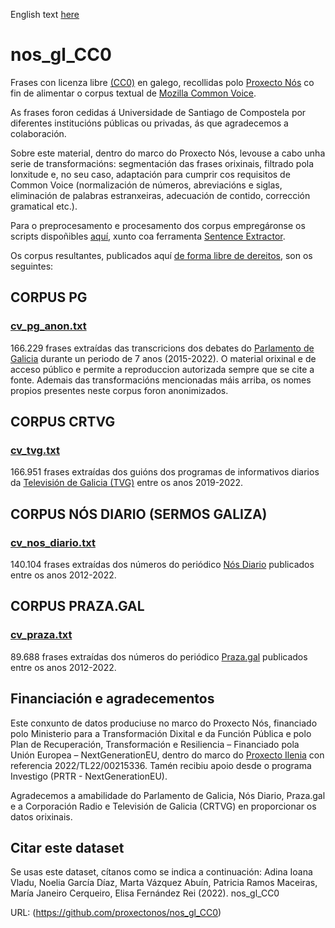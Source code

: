 English text [here](https://github.com/proxectonos/nos_gl_CC0/blob/main/Readme_English.md)

# nos_gl_CC0

Frases con licenza libre [(CC0)](https://creativecommons.org/publicdomain/zero/1.0/legalcode) en galego, recollidas polo [Proxecto Nós](nos.gal) co fin de alimentar o corpus textual de [Mozilla Common Voice](https://commonvoice.mozilla.org/gl/).

As frases foron cedidas á Universidade de Santiago de Compostela por diferentes institucións públicas ou privadas, ás que agradecemos a colaboración. 

Sobre este material, dentro do marco do Proxecto Nós, levouse a cabo unha serie de transformacións: segmentación das frases orixinais, filtrado pola lonxitude e, no seu caso, adaptación para cumprir cos requisitos de Common Voice (normalización de números, abreviacións e siglas, eliminación de palabras estranxeiras, adecuación de contido, corrección gramatical etc.). 

Para o preprocesamento e procesamento dos corpus empregáronse os scripts dispoñibles [aquí](https://github.com/proxectonos/nos_gl_CC0/tree/main/Scripts), xunto coa ferramenta [Sentence Extractor](https://github.com/common-voice/cv-sentence-extractor).

Os corpus resultantes, publicados aquí [de forma libre de dereitos](https://github.com/proxectonos/nos_gl_CC0/tree/main/CC0_Waiver), son os seguintes:

## CORPUS PG 
### [cv_pg_anon.txt](https://github.com/proxectonos/nos_gl_CC0/blob/main/cv_pg_anon.txt)

166.229 frases extraídas das transcricions dos debates do [Parlamento de Galicia](https://www.parlamentodegalicia.gal/) durante un periodo de 7 anos (2015-2022). O material orixinal e de acceso público e permite a reproduccion autorizada sempre que se cite a fonte. Ademais das transformacións mencionadas máis arriba, os nomes propios presentes neste corpus foron anonimizados.

## CORPUS CRTVG 
### [cv_tvg.txt](https://github.com/proxectonos/nos_gl_CC0/blob/main/cv_tvg.txt)

166.951 frases extraídas dos guións dos programas de informativos diarios da [Televisión de Galicia (TVG)](http://www.crtvg.es/) entre os anos 2019-2022. 

## CORPUS NÓS DIARIO (SERMOS GALIZA) 
### [cv_nos_diario.txt](https://github.com/proxectonos/nos_gl_CC0/blob/main/cv_nos_diario.txt)

140.104 frases extraídas dos números do periódico [Nós Diario](https://www.nosdiario.gal/) publicados entre os anos 2012-2022.

## CORPUS PRAZA.GAL 
### [cv_praza.txt](https://github.com/proxectonos/nos_gl_CC0/blob/main/cv_praza.txt)

89.688 frases extraídas dos números do periódico [Praza.gal](https://praza.gal/) publicados entre os anos 2012-2022. 

## Financiación e agradecementos
Este conxunto de datos produciuse no marco do Proxecto Nós, financiado polo Ministerio para a Transformación Dixital e da Función Pública e polo Plan de Recuperación, Transformación e Resiliencia – Financiado pola Unión Europea – NextGenerationEU, dentro do marco do [Proxecto Ilenia](https://proyectoilenia.es/) con referencia 2022/TL22/00215336. Tamén recibiu apoio desde o programa Investigo (PRTR - NextGenerationEU).

Agradecemos a amabilidade do Parlamento de Galicia, Nós Diario, Praza.gal e a Corporación Radio e Televisión de Galicia (CRTVG) en proporcionar os datos orixinais.

## Citar este dataset
Se usas este dataset, cítanos como se indica a continuación:
Adina Ioana Vladu, Noelia García Díaz, Marta Vázquez Abuín, Patricia Ramos Maceiras, María Janeiro Cerqueiro, Elisa Fernández Rei (2022). nos_gl_CC0

URL: (https://github.com/proxectonos/nos_gl_CC0)
